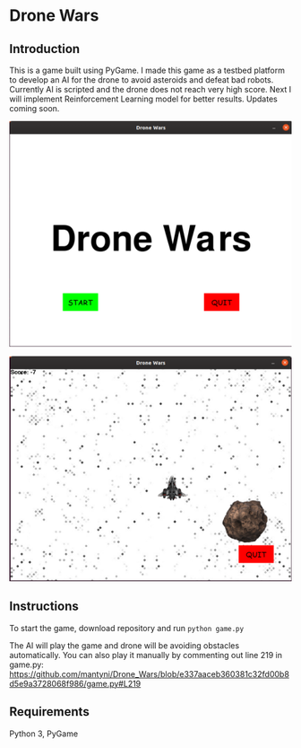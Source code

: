 # Drone Wars

## Introduction 
This is a game built using PyGame. I made this game as a testbed platform to develop an AI for the drone to avoid asteroids and defeat bad robots. Currently AI is scripted and the drone does not reach very high score. Next I will implement Reinforcement Learning model for better results. Updates coming soon.

  
![Alt text](images/screen1.png?raw=true "Menu")

![Alt text](images/screen2.png?raw=true "Gameplay")


## Instructions
To start the game, download repository and run `python game.py`

The AI will play the game and drone will be avoiding obstacles automatically. 
You can also play it manually by commenting out line 219 in game.py: 
https://github.com/mantyni/Drone_Wars/blob/e337aaceb360381c32fd00b8d5e9a3728068f986/game.py#L219 

## Requirements
Python 3, PyGame


